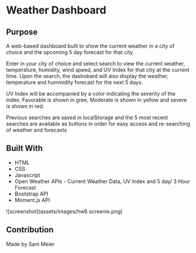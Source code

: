 # Weather Dashboard

## Purpose
A web-based dashboard built to show the current weather in a city of choice and the upcoming 5 day forecast for that city


Enter in your city of choice and select search to view the current weather, temperature, humidity, wind speed, and UV Index for that city at the current time. Upon the search, the dashobard will also display the weather, temperature and hummidity forecast for the next 5 days. 

UV Index will be accompanied by a color indicating the severity of the index. Favorable is shown in gree, Moderate is shown in yellow and severe is shown in red. 

Previous searches are saved in localStorage and the 5 most recent searches are available as buttons in order for easy access and re-searching of weather and forecasts

## Built With
* HTML
* CSS
* Javascript
* Open Weather APIs - Current Weather Data, UV Index and 5 day/ 3 Hour Forecast
* Bootstrap API
* Moment.js API


![screenshot](assets/images/hw6 screenie.png)

## Contribution
Made by Sam Meier

